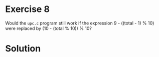 # Exercise 8

Would the `upc.c` program still work if the expression 9 - ((total - 1) % 10) were replaced by (10 - (total % 10)) % 10?

# Solution